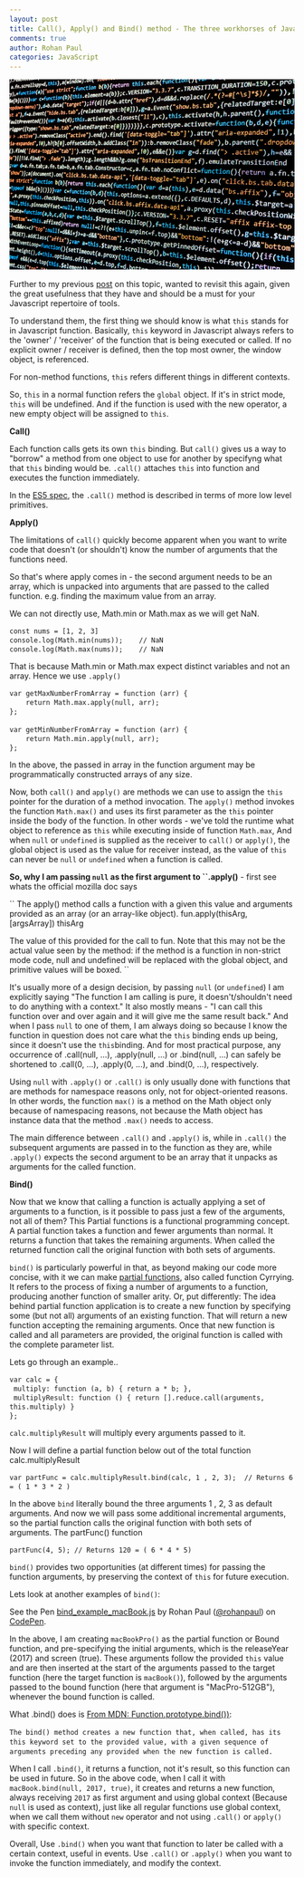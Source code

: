 ```yaml
---
layout: post
title: Call(), Apply() and Bind() method - The three workhorses of Javascript land
comments: true
author: Rohan Paul
categories: JavaScript
---
```

<img src="/images/fulls/Apply-Method.jpg" class="fit image">


Further to my previous [post](https://rohan-paul.github.io/javascript/2016/10/21/Understanding_JavaScript_Call_Method/) on this topic, wanted to revisit this again, given the great usefulness that they have and should be a must for your Javascript repertoire of tools.

To understand them, the first thing we should know is what ``this`` stands for in Javascript function. Basically, ``this`` keyword in Javascript always refers to the 'owner' / 'receiver' of the function that is being executed or called. If no explicit owner / receiver is defined, then the top most owner, the window object, is referenced.

For non-method functions, ``this`` refers different things in different contexts.

<script src="https://gist.github.com/rohan-paul/0ddfcf3b3145ac1daed9f81025bbc80c.js"></script>

So, ``this`` in a normal function refers the ``global`` object. If it's in strict mode, ``this`` will be undefined. And if the function is used with the new operator, a new empty object will be assigned to ``this``.


**Call()**

Each function calls gets its own ``this`` binding. But ``call()`` gives us a way to "borrow" a method from one object to use for another by specifyng what that ``this`` binding would be. ``.call()`` attaches ``this`` into function and executes the function immediately.

<script src="https://gist.github.com/rohan-paul/6d894a29ed0957aa1d0786f9013501c9.js"></script>

In the [ES5 spec](https://es5.github.io/#x15.3.4.4), the ``.call()`` method is described in terms of more low level primitives.


**Apply()**

The limitations of ``call()`` quickly become apparent when you want to write code that doesn't (or shouldn't) know the number of arguments that the functions need.

So that's where apply comes in - the second argument needs to be an array, which is unpacked into arguments that are passed to the called function. e.g. finding the maximum value from an array.

We can not directly use, Math.min or Math.max as we will get NaN.

```
const nums = [1, 2, 3]
console.log(Math.min(nums));    // NaN
console.log(Math.max(nums));    // NaN 
```
That is because Math.min or Math.max expect distinct variables and not an array. Hence we use ``.apply()``


```
var getMaxNumberFromArray = function (arr) {
    return Math.max.apply(null, arr);
};

var getMinNumberFromArray = function (arr) {
    return Math.min.apply(null, arr);
};
```

In the above, the passed in array in the function argument may be programmatically constructed arrays of any size.

Now, both ``call()`` and ``apply()`` are methods we can use to assign the ``this`` pointer for the duration of a method invocation. The ``apply()`` method invokes the function ``Math.max()`` and uses its first parameter as the ``this`` pointer inside the body of the function. In other words - we've told the runtime what object to reference as ``this`` while executing inside of function ``Math.max``, And when ``null`` or ``undefined`` is supplied as the receiver to ``call()`` or ``apply()``, the global object is used as the value for receiver instead, as the value of ``this`` can never be ``null`` or ``undefined`` when a function is called.

**So, why I am passing ``null`` as the first argument to ``.apply()** - first see whats the official mozilla doc says 

``
The apply() method calls a function with a given this value and arguments provided as an array (or an array-like object).
fun.apply(thisArg, [argsArray])
thisArg

The value of this provided for the call to fun. Note that this may not be the actual value seen by the method: if the method is a function in non-strict mode code, null and undefined will be replaced with the global object, and primitive values will be boxed.
``

It's usually more of a design decision, by passing ``null`` (or ``undefined``) I am explicitly saying "The function I am calling is pure, it doesn't/shouldn't need to do anything with a context." It also mostly means - "I can call this function over and over again and it will give me the same result back."  And when I pass ``null`` to one of them, I am always doing so because I know the function in question does not care what the ``this`` binding ends up being, since it doesn't use the ``this``binding.
And for most practical purpose, any occurrence of .call(null, ...), .apply(null, ...) or .bind(null, ...) can safely be shortened to .call(0, ...), .apply(0, ...), and .bind(0, ...), respectively.

Using ``null`` with ``.apply()`` or ``.call()`` is only usually done with functions that are methods for namespace reasons only, not for object-oriented reasons. In other words, the function ``max()`` is a method on the Math object only because of namespacing reasons, not because the Math object has instance data that the method ``.max()`` needs to access.


The main difference between ``.call()`` and ``.apply()`` is, while in ``.call()`` the subsequent arguments are passed in to the function as they are, while ``.apply()`` expects the second argument to be an array that it unpacks as arguments for the called function.

**Bind()**

Now that we know that calling a function is actually applying a set of arguments to a function, is it possible to pass just a few of the arguments, not all of them? 
This Partial functions is a functional programming concept. A partial function takes a function and fewer arguments than normal. It returns a function that takes the remaining arguments. When called the returned function call the original function with both sets of arguments.

``bind()`` is particularly powerful in that, as beyond making our code more concise, with it we can make [partial functions](https://en.wikipedia.org/wiki/Partial_function), also called function Cyrrying. It refers to the process of fixing a number of arguments to a function, producing another function of smaller arity.
Or, put differently: The idea behind partial function application is to create a new function by specifying some (but not all) arguments of an existing function. That will return a new function accepting the remaining arguments. Once that new function is called and all parameters are provided, the original function is called with the complete parameter list.

Lets go through an example..

```
var calc = {
 multiply: function (a, b) { return a * b; },
 multiplyResult: function () { return [].reduce.call(arguments, this.multiply) }
};
```
``calc.multiplyResult`` will multiply every arguments passed to it. 

Now I will define a partial function below out of the total function calc.multiplyResult

```
var partFunc = calc.multiplyResult.bind(calc, 1 , 2, 3);  // Returns 6 = ( 1 * 3 * 2 )
```
In the above ``bind`` literally bound the three arguments 1 , 2, 3 as default arguments. And now we will pass some additional incremental arguments, so the partial function calls the original function with both sets of arguments. The partFunc() function 

```
partFunc(4, 5); // Returns 120 = ( 6 * 4 * 5)
```
``bind()`` provides two opportunities (at different times) for passing the function arguments, by preserving the context of ``this`` for future execution.

Lets look at another examples of ``bind()``:

<p data-height="265" data-theme-id="0" data-slug-hash="gxarwR" data-default-tab="js" data-user="rohanpaul" data-embed-version="2" data-pen-title="bind_example_macBook.js" class="codepen">See the Pen <a href="https://codepen.io/rohanpaul/pen/gxarwR/">bind_example_macBook.js</a> by Rohan Paul (<a href="https://codepen.io/rohanpaul">@rohanpaul</a>) on <a href="https://codepen.io">CodePen</a>.</p>
<script async src="https://production-assets.codepen.io/assets/embed/ei.js"></script>

In the above, I am creating ``macBookPro()`` as the partial function or Bound function, and pre-specifying the initial arguments, which is the releaseYear (2017) and screen (true). These arguments follow the provided ``this`` value and are then inserted at the start of the arguments passed to the target function (here the target function is ``macBook()``), followed by the arguments passed to the bound function (here that argument is "MacPro-512GB"), whenever the bound function is called.

What .bind() does is [From MDN: Function.prototype.bind())](https://developer.mozilla.org/en-US/docs/Web/JavaScript/Reference/Global_Objects/Function/bind):


``
The bind() method creates a new function that, when called, has its this keyword set to the provided value, with a given sequence of arguments preceding any provided when the new function is called.
``

When I call ``.bind()``, it returns a function, not it's result, so this function can be used in future. So in the above code, when I call it with ``macBook.bind(null, 2017, true)``, it creates and returns a new function, always receiving ``2017`` as first argument and using global context (Because ``null`` is used as context), just like all regular functions use global context, when we call them without ``new`` operator and not using ``.call()`` or ``apply()`` with specific context.

Overall, Use ``.bind()`` when you want that function to later be called with a certain context, useful in events. Use ``.call()`` or ``.apply()`` when you want to invoke the function immediately, and modify the context.